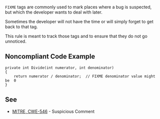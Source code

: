 `FIXME` tags are commonly used to mark places where a bug is suspected, but which the developer wants to deal with later.
 
Sometimes the developer will not have the time or will simply forget to get back to that tag.
 
This rule is meant to track those tags and to ensure that they do not go unnoticed.
 
## Noncompliant Code Example

    private int Divide(int numerator, int denominator)
    {
        return numerator / denominator;  // FIXME denominator value might be  0
    }

## See
 
- [MITRE, CWE-546](https://cwe.mitre.org/data/definitions/546) - Suspicious Comment